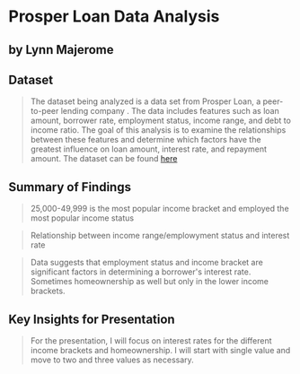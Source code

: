 # Prosper Loan Data Analysis
## by Lynn Majerome


## Dataset

> The dataset being analyzed is a data set from Prosper Loan, a peer-to-peer lending company . The data includes features such as loan amount, borrower rate, employment status, income range, and debt to income ratio. The goal of this analysis is to examine the relationships between these features and determine which factors have the greatest influence on loan amount, interest rate, and repayment amount.
The dataset can be found [here](https://www.kaggle.com/datasets/shikhar07/prosper-loan-data)


## Summary of Findings

> 25,000-49,999 is the most popular income bracket and employed the most popular income status 

> Relationship between income range/emplowyment status and interest rate

> Data suggests that employment status and income bracket are significant factors in determining a borrower's interest rate. Sometimes homeownership as well but only in the lower income brackets. 


## Key Insights for Presentation

> For the presentation, I will focus on interest rates for the different income brackets and homeownership.  I will start with single value and move to two and three values as necessary.


